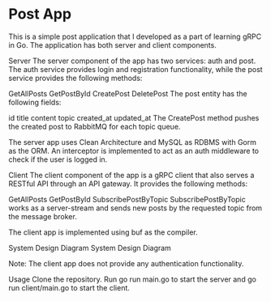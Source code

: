 # Post App 
This is a simple post application that I developed as a part of learning gRPC in Go. The application has both server and client components.

Server
The server component of the app has two services: auth and post. The auth service provides login and registration functionality, while the post service provides the following methods:

GetAllPosts
GetPostById
CreatePost
DeletePost
The post entity has the following fields:

id
title
content
topic
created_at
updated_at
The CreatePost method pushes the created post to RabbitMQ for each topic queue.

The server app uses Clean Architecture and MySQL as RDBMS with Gorm as the ORM. An interceptor is implemented to act as an auth middleware to check if the user is logged in.

Client
The client component of the app is a gRPC client that also serves a RESTful API through an API gateway. It provides the following methods:

GetAllPosts
GetPostById
SubscribePostByTopic
SubscribePostByTopic works as a server-stream and sends new posts by the requested topic from the message broker.

The client app is implemented using buf as the compiler.

System Design Diagram
System Design Diagram

Note: The client app does not provide any authentication functionality.

Usage
Clone the repository.
Run go run main.go to start the server and go run client/main.go to start the client.
